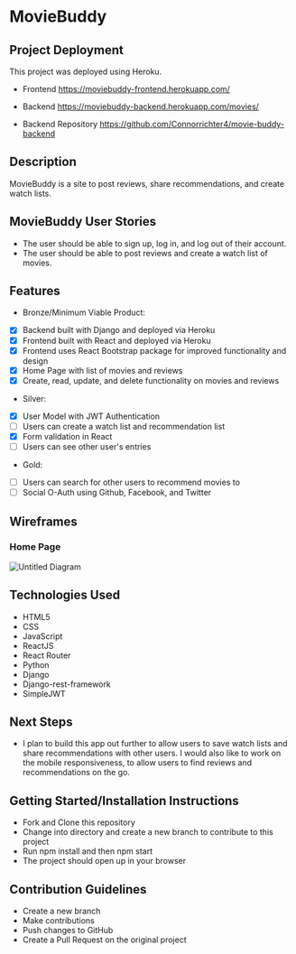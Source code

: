 # MovieBuddy

## Project Deployment

This project was deployed using Heroku.
- Frontend
https://moviebuddy-frontend.herokuapp.com/

- Backend
https://moviebuddy-backend.herokuapp.com/movies/

- Backend Repository
https://github.com/Connorrichter4/movie-buddy-backend


## Description

MovieBuddy is a site to post reviews, share recommendations, and create watch lists. 

## MovieBuddy User Stories

 - The user should be able to sign up, log in, and log out of their account.
 - The user should be able to post reviews and create a watch list of movies.

## Features

- Bronze/Minimum Viable Product:
- [x] Backend built with Django and deployed via Heroku
- [x] Frontend built with React and deployed via Heroku
- [x] Frontend uses React Bootstrap package for improved functionality and design
- [x] Home Page with list of movies and reviews
- [x] Create, read, update, and delete functionality on movies and reviews
- Silver:
- [x] User Model with JWT Authentication
- [ ] Users can create a watch list and recommendation list
- [x] Form validation in React
- [ ] Users can see other user's entries
- Gold:
- [ ] Users can search for other users to recommend movies to
- [ ] Social O-Auth using Github, Facebook, and Twitter

## Wireframes

### Home Page
![Untitled Diagram](https://user-images.githubusercontent.com/58124052/84039317-b49a7080-a966-11ea-8427-6bd034636140.png)

## Technologies Used

- HTML5
- CSS
- JavaScript
- ReactJS
- React Router
- Python
- Django
- Django-rest-framework
- SimpleJWT

## Next Steps
- I plan to build this app out further to allow users to save watch lists and share recommendations with other users. I would also like to work on the mobile responsiveness, to allow users to find reviews and recommendations on the go.

## Getting Started/Installation Instructions

- Fork and Clone this repository
- Change into directory and create a new branch to contribute to this project
- Run npm install and then npm start
- The project should open up in your browser

## Contribution Guidelines

- Create a new branch
- Make contributions
- Push changes to GitHub
- Create a Pull Request on the original project
